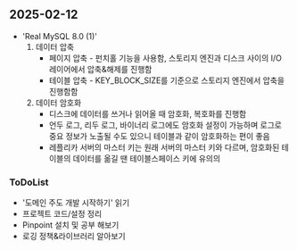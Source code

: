 ## 2025-02-12

* 'Real MySQL 8.0 (1)'
    1. 데이터 압축
        * 페이지 압축 - 펀치홀 기능을 사용함, 스토리지 엔진과 디스크 사이의 I/O 레이어에서 압축&해제를 진행함
        * 테이블 압축 - KEY_BLOCK_SIZE를 기준으로 스토리지 엔진에서 압축을 진행함함
    2. 데이터 암호화
        * 디스크에 데이터를 쓰거나 읽어올 때 암호화, 복호화를 진행함
        * 언두 로그, 리두 로그, 바이너리 로그에도 암호화 설정이 가능하며 로그로 중요 정보가 노출될 수도 있으니 테이블과 같이 암호화하는 편이 좋음
        * 레플리카 서버의 마스터 키는 원래 서버의 마스터 키와 다르며, 암호화된 테이블의 데이터를 옮길 땐 테이블스페이스 키에 유의의 

### ToDoList
* '도메인 주도 개발 시작하기' 읽기
* 프로젝트 코드/설정 정리
* Pinpoint 설치 및 공부 해보기
* 로깅 정책&라이브러리 알아보기